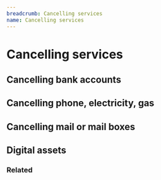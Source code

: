 ```yaml
---
breadcrumb: Cancelling services
name: Cancelling services
---
```


Cancelling services
===========================
## Cancelling bank accounts
## Cancelling phone, electricity, gas
## Cancelling mail or mail boxes
## Digital assets

### Related
